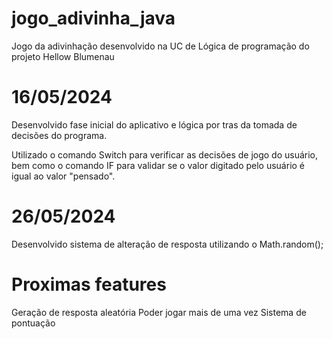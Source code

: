 # jogo_adivinha_java
Jogo da adivinhação desenvolvido na UC de Lógica de programação do projeto Hellow Blumenau

# 16/05/2024

Desenvolvido fase inicial do aplicativo e lógica por tras da tomada de decisões do programa.

Utilizado o comando Switch para verificar as decisões de jogo do usuário, bem como o comando IF
para validar se o valor digitado pelo usuário é igual ao valor "pensado".

# 26/05/2024

Desenvolvido sistema de alteração de resposta utilizando o Math.random();


# Proximas features

Geração de resposta aleatória
Poder jogar mais de uma vez
Sistema de pontuação
